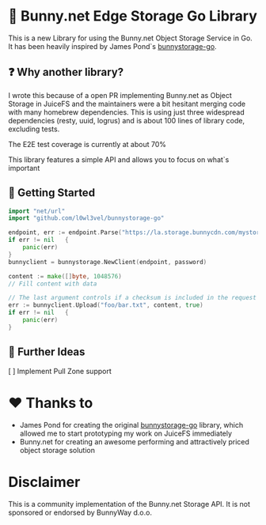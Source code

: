 # 🐇 Bunny.net Edge Storage Go Library

This is a new Library for using the Bunny.net Object Storage Service in Go. It has been heavily inspired by James Pond`s [bunnystorage-go](https://sr.ht/~jamesponddotco/bunnystorage-go/).


## ❓ Why another library?

I wrote this because of a open PR implementing Bunny.net as Object Storage in JuiceFS and the maintainers were a bit hesitant merging code with many homebrew dependencies. This is using just three widespread dependencies (resty, uuid, logrus) and is about 100 lines of library code, excluding tests.

The E2E test coverage is currently at about 70%

This library features a simple API and allows you to focus on what`s important


## 🦾 Getting Started

```go
import "net/url"
import "github.com/l0wl3vel/bunnystorage-go"

endpoint, err := endpoint.Parse("https://la.storage.bunnycdn.com/mystoragezone/")
if err != nil	{
    panic(err)
}
bunnyclient = bunnystorage.NewClient(endpoint, password)

content := make([]byte, 1048576)
// Fill content with data

// The last argument controls if a checksum is included in the request
err := bunnyclient.Upload("foo/bar.txt", content, true)
if err != nil 	{
	panic(err)
}

```

## 🤔 Further Ideas

[ ] Implement Pull Zone support


# ❤️ Thanks to

- James Pond for creating the original [bunnystorage-go](https://sr.ht/~jamesponddotco/bunnystorage-go/) library, which allowed me to start prototyping my work on JuiceFS immediately
- Bunny.net for creating an awesome performing and attractively priced object storage solution

# Disclaimer

This is a community implementation of the Bunny.net Storage API. It is not sponsored or endorsed by BunnyWay d.o.o.
